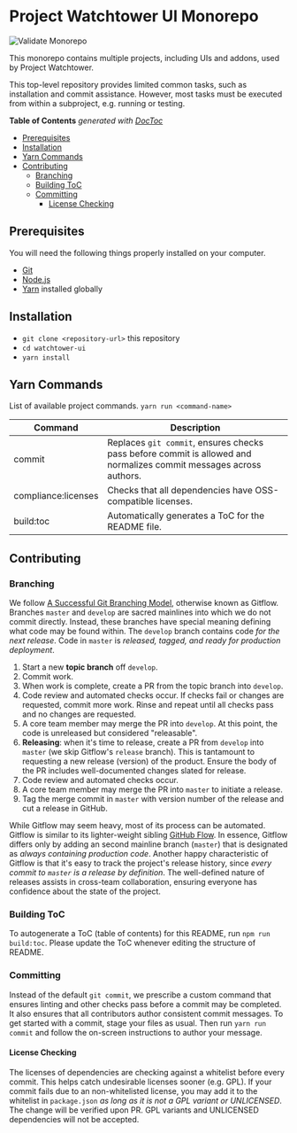 # Project Watchtower UI Monorepo

![Validate Monorepo](https://github.com/hashicorp/watchtower-ui/workflows/Validate%20Monorepo/badge.svg)

This monorepo contains multiple projects, including UIs and addons, used by
Project Watchtower.

This top-level repository provides limited common tasks, such as installation
and commit assistance.  However, most tasks must be executed from within a
subproject, e.g. running or testing.

<!-- START doctoc generated TOC please keep comment here to allow auto update -->
<!-- DON'T EDIT THIS SECTION, INSTEAD RE-RUN doctoc TO UPDATE -->
**Table of Contents**  *generated with [DocToc](https://github.com/thlorenz/doctoc)*

- [Prerequisites](#prerequisites)
- [Installation](#installation)
- [Yarn Commands](#yarn-commands)
- [Contributing](#contributing)
  - [Branching](#branching)
  - [Building ToC](#building-toc)
  - [Committing](#committing)
    - [License Checking](#license-checking)

<!-- END doctoc generated TOC please keep comment here to allow auto update -->

## Prerequisites

You will need the following things properly installed on your computer.

* [Git][git]
* [Node.js][node]
* [Yarn][yarn] installed globally

[git]: https://git-scm.com/
[node]: https://nodejs.org/
[yarn]: https://classic.yarnpkg.com/lang/en/
[yarn-workspaces]: https://classic.yarnpkg.com/en/docs/workspaces/

## Installation

* `git clone <repository-url>` this repository
* `cd watchtower-ui`
* `yarn install`

## Yarn Commands

List of available project commands.  `yarn run <command-name>`

| Command             | Description                                                                                                        |
|---------------------|--------------------------------------------------------------------------------------------------------------------|
| commit              | Replaces `git commit`, ensures checks pass before commit is allowed and normalizes commit messages across authors. |
| compliance:licenses | Checks that all dependencies have OSS-compatible licenses.                                                         |
| build:toc           | Automatically generates a ToC for the README file.                                                                 |

## Contributing

### Branching

We follow [A Successful Git Branching Model][nvie-git], otherwise known as
Gitflow.  Branches `master` and `develop` are sacred mainlines into which we do
not commit directly.  Instead, these branches have special meaning defining what
code may be found within.  The `develop` branch contains code _for the next
release_.  Code in `master` is _released, tagged, and ready for
production deployment_.

1. Start a new **topic branch** off `develop`.
2. Commit work.
3. When work is complete, create a PR from the topic branch into `develop`.
4. Code review and automated checks occur.  If checks fail or changes are
   requested, commit more work.  Rinse and repeat until all checks pass and no
   changes are requested.
5. A core team member may merge the PR into `develop`.  At this point, the code
   is unreleased but considered "releasable".
6. **Releasing**:  when it's time to release, create a PR from `develop` into
  `master` (we skip Gitflow's `release` branch).  This is tantamount to
   requesting a new release (version) of the product.  Ensure the body of the PR
   includes well-documented changes slated for release.
7. Code review and automated checks occur.
8. A core team member may merge the PR into `master` to initiate a release.
9. Tag the merge commit in `master` with version number of the release and cut
   a release in GitHub.

While Gitflow may seem heavy, most of its process can be automated.  Gitflow is
similar to its lighter-weight sibling [GitHub Flow][github-flow].  In essence,
Gitflow differs only by adding an second mainline branch (`master`) that is
designated as _always containing production code_.  Another happy characteristic
of Gitflow is that it's easy to track the project's release history, since
_every commit to `master` is a release by definition_.  The well-defined nature
of releases assists in cross-team collaboration, ensuring everyone has
confidence about the state of the project.

### Building ToC

To autogenerate a ToC (table of contents) for this README,
run `npm run build:toc`.  Please update the ToC whenever editing the structure
of README.

### Committing

Instead of the default `git commit`, we prescribe a custom command that ensures
linting and other checks pass before a commit may be completed.  It also ensures
that all contributors author consistent commit messages.  To get started with a
commit, stage your files as usual.  Then run `yarn run commit` and follow the
on-screen instructions to author your message.

#### License Checking

The licenses of dependencies are checking against a whitelist before every
commit.  This helps catch undesirable licenses sooner (e.g. GPL).  If your
commit fails due to an non-whitelisted license, you may add it to the whitelist
in `package.json` _as long as it is not a GPL variant or UNLICENSED_.
The change will be verified upon PR.  GPL variants and UNLICENSED dependencies
will not be accepted.

[nvie-git]: https://nvie.com/posts/a-successful-git-branching-model/
[github-flow]: https://guides.github.com/introduction/flow/
